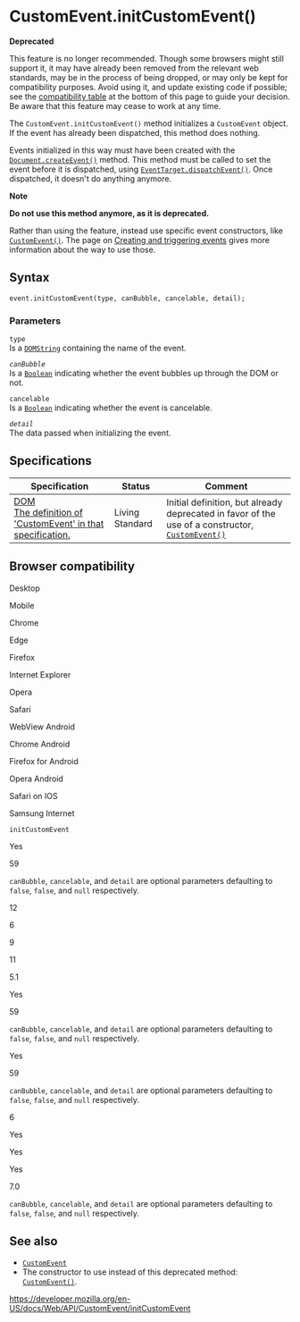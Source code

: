 # CustomEvent.initCustomEvent()

**Deprecated**

This feature is no longer recommended. Though some browsers might still support it, it may have already been removed from the relevant web standards, may be in the process of being dropped, or may only be kept for compatibility purposes. Avoid using it, and update existing code if possible; see the [compatibility table](#browser_compatibility) at the bottom of this page to guide your decision. Be aware that this feature may cease to work at any time.

The `CustomEvent.initCustomEvent()` method initializes a `CustomEvent` object. If the event has already been dispatched, this method does nothing.

Events initialized in this way must have been created with the [`Document.createEvent()`](../document/createevent) method. This method must be called to set the event before it is dispatched, using [`EventTarget.dispatchEvent()`](../eventtarget/dispatchevent). Once dispatched, it doesn't do anything anymore.

**Note**

**Do not use this method anymore, as it is deprecated.**

Rather than using the feature, instead use specific event constructors, like [`CustomEvent()`](customevent). The page on [Creating and triggering events](https://developer.mozilla.org/en-US/docs/Web/Events/Creating_and_triggering_events) gives more information about the way to use those.

## Syntax

    event.initCustomEvent(type, canBubble, cancelable, detail);

### Parameters

`type`  
Is a [`DOMString`](../domstring) containing the name of the event.

_`canBubble`_  
Is a [`Boolean`](https://developer.mozilla.org/en-US/docs/Web/JavaScript/Reference/Global_Objects/Boolean) indicating whether the event bubbles up through the DOM or not.

`cancelable`  
Is a [`Boolean`](https://developer.mozilla.org/en-US/docs/Web/JavaScript/Reference/Global_Objects/Boolean) indicating whether the event is cancelable.

_`detail`_  
The data passed when initializing the event.

## Specifications

<table><thead><tr class="header"><th>Specification</th><th>Status</th><th>Comment</th></tr></thead><tbody><tr class="odd"><td><a href="https://dom.spec.whatwg.org/#dom-customevent-initcustomevent">DOM<br />
<span class="small">The definition of 'CustomEvent' in that specification.</span></a></td><td><span class="spec-living">Living Standard</span></td><td>Initial definition, but already deprecated in favor of the use of a constructor, <a href="customevent"><code>CustomEvent()</code></a></td></tr></tbody></table>

## Browser compatibility

Desktop

Mobile

Chrome

Edge

Firefox

Internet Explorer

Opera

Safari

WebView Android

Chrome Android

Firefox for Android

Opera Android

Safari on IOS

Samsung Internet

`initCustomEvent`

Yes

59

`canBubble`, `cancelable`, and `detail` are optional parameters defaulting to `false`, `false`, and `null` respectively.

12

6

9

11

5.1

Yes

59

`canBubble`, `cancelable`, and `detail` are optional parameters defaulting to `false`, `false`, and `null` respectively.

Yes

59

`canBubble`, `cancelable`, and `detail` are optional parameters defaulting to `false`, `false`, and `null` respectively.

6

Yes

Yes

Yes

7.0

`canBubble`, `cancelable`, and `detail` are optional parameters defaulting to `false`, `false`, and `null` respectively.

## See also

- [`CustomEvent`](../customevent)
- The constructor to use instead of this deprecated method: [`CustomEvent()`](customevent).

<a href="https://developer.mozilla.org/en-US/docs/Web/API/CustomEvent/initCustomEvent" class="_attribution-link">https://developer.mozilla.org/en-US/docs/Web/API/CustomEvent/initCustomEvent</a>
